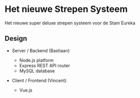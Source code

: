 # Het nieuwe Strepen Systeem
Het nieuwe super deluxe strepen systeem voor de Stam Eureka

## Design
- Server / Backend (Bastiaan)
    - Node.js platform
    - Express REST API router
    - MySQL database

- Client / Frontend (Vincent)
    - Vue.js
